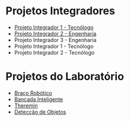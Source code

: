 # Projetos Integradores

- [Projeto Integrador 1 - Tecnólogo](./PI1_Tecnologo/index.md)
- [Projeto Integrador 2 - Engenharia](./PI2_Engenharia/index.html)
- Projeto Integrador 3 - Engenharia
- Projeto Integrador 1 - Tecnólogo
- Projeto Integrador 2 - Tecnólogo



# Projetos do Laboratório

* [Braço Robótico](./projetos/RoboticArm/index.md)
* [Bancada Inteligente](https://github.com/LPAE/Bancada-Esteira)
* [Theremin](./projetos/Theremin/index.md)
* [Detecção de Objetos](./projetos/ObjectSensing/index.md)

